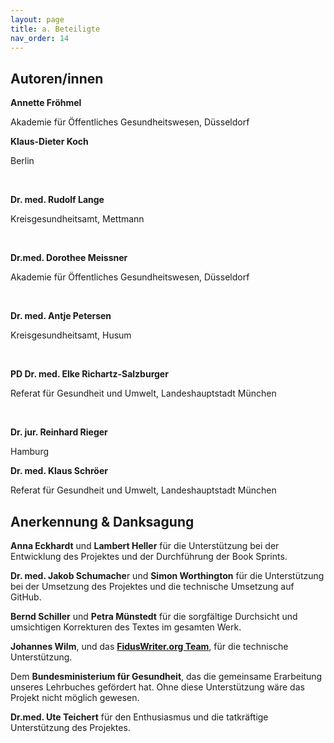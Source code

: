 ```yaml
---
layout: page
title: a. Beteiligte
nav_order: 14
---
```




## Autoren/innen

**Annette Fröhmel**

Akademie für Öffentliches Gesundheitswesen, Düsseldorf 

**Klaus-Dieter Koch**

Berlin

 

**Dr. med. Rudolf Lange**

Kreisgesundheitsamt, Mettmann 

 

**Dr.med. Dorothee Meissner**

Akademie für Öffentliches Gesundheitswesen, Düsseldorf

 

**Dr. med. Antje Petersen**

Kreisgesundheitsamt, Husum

 

**PD Dr. med. Elke Richartz-Salzburger**

Referat für Gesundheit und Umwelt, Landeshauptstadt München

 

**Dr. jur. Reinhard Rieger**

Hamburg

**Dr. med. Klaus Schröer**

Referat für Gesundheit und Umwelt, Landeshauptstadt München

## Anerkennung & Danksagung

**Anna Eckhardt** und **Lambert Heller** für die Unterstützung bei der
Entwicklung des Projektes und der Durchführung der Book Sprints.

**Dr. med. Jakob Schumache**r und **Simon Worthington** für die
Unterstützung bei der Umsetzung des Projektes und die technische
Umsetzung auf GitHub.

**Bernd Schiller** und **Petra Münstedt** für die sorgfältige Durchsicht
und umsichtigen Korrekturen des Textes im gesamten Werk.

**Johannes Wilm**, und das **[FidusWriter.org
Team](https://www.fiduswriter.org/who-we-are/ "https://www.fiduswriter.org/who-we-are/")**,
für die technische Unterstützung.

Dem **Bundesministerium für Gesundheit**, das die gemeinsame Erarbeitung
unseres Lehrbuches gefördert hat. Ohne diese Unterstützung wäre das
Projekt nicht möglich gewesen.

**Dr.med. Ute Teichert** für den Enthusiasmus und die tatkräftige
Unterstützung des Projektes.

<div class="section fnlist" data-role="doc-footnotes">

</div>
